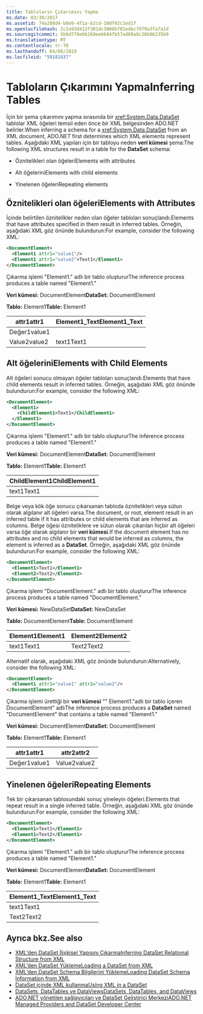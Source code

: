 ```yaml
---
title: Tabloların Çıkarımını Yapma
ms.date: 03/30/2017
ms.assetid: 74a288d4-b8e9-4f1a-b2cd-10df92c1ed1f
ms.openlocfilehash: 2c2a93d413f301dc3006b701e4bc7979a3fa7a1d
ms.sourcegitcommit: 5b6d778ebb269ee6684fb57ad69a8c28b06235b9
ms.translationtype: MT
ms.contentlocale: tr-TR
ms.lasthandoff: 04/08/2019
ms.locfileid: "59181837"
---
```

# <a name="inferring-tables"></a><span data-ttu-id="27fca-102">Tabloların Çıkarımını Yapma</span><span class="sxs-lookup"><span data-stu-id="27fca-102">Inferring Tables</span></span>
<span data-ttu-id="27fca-103">İçin bir şema çıkarımını yapma sırasında bir <xref:System.Data.DataSet> tablolar XML öğeleri temsil eden önce bir XML belgesinden ADO.NET belirler.</span><span class="sxs-lookup"><span data-stu-id="27fca-103">When inferring a schema for a <xref:System.Data.DataSet> from an XML document, ADO.NET first determines which XML elements represent tables.</span></span> <span data-ttu-id="27fca-104">Aşağıdaki XML yapıları için bir tabloyu neden **veri kümesi** şema:</span><span class="sxs-lookup"><span data-stu-id="27fca-104">The following XML structures result in a table for the **DataSet** schema:</span></span>  
  
-   <span data-ttu-id="27fca-105">Öznitelikleri olan öğeleri</span><span class="sxs-lookup"><span data-stu-id="27fca-105">Elements with attributes</span></span>  
  
-   <span data-ttu-id="27fca-106">Alt öğelerini</span><span class="sxs-lookup"><span data-stu-id="27fca-106">Elements with child elements</span></span>  
  
-   <span data-ttu-id="27fca-107">Yinelenen öğeleri</span><span class="sxs-lookup"><span data-stu-id="27fca-107">Repeating elements</span></span>  
  
## <a name="elements-with-attributes"></a><span data-ttu-id="27fca-108">Öznitelikleri olan öğeleri</span><span class="sxs-lookup"><span data-stu-id="27fca-108">Elements with Attributes</span></span>  
 <span data-ttu-id="27fca-109">İçinde belirtilen öznitelikler neden olan öğeler tabloları sonuçlandı.</span><span class="sxs-lookup"><span data-stu-id="27fca-109">Elements that have attributes specified in them result in inferred tables.</span></span> <span data-ttu-id="27fca-110">Örneğin, aşağıdaki XML göz önünde bulundurun:</span><span class="sxs-lookup"><span data-stu-id="27fca-110">For example, consider the following XML:</span></span>  
  
```xml  
<DocumentElement>  
  <Element1 attr1="value1"/>  
  <Element1 attr1="value2">Text1</Element1>  
</DocumentElement>  
```  
  
 <span data-ttu-id="27fca-111">Çıkarma işlemi "Element1." adlı bir tablo oluşturur</span><span class="sxs-lookup"><span data-stu-id="27fca-111">The inference process produces a table named "Element1."</span></span>  
  
 <span data-ttu-id="27fca-112">**Veri kümesi:** DocumentElement</span><span class="sxs-lookup"><span data-stu-id="27fca-112">**DataSet:** DocumentElement</span></span>  
  
 <span data-ttu-id="27fca-113">**Tablo:** Element1</span><span class="sxs-lookup"><span data-stu-id="27fca-113">**Table:** Element1</span></span>  
  
|<span data-ttu-id="27fca-114">attr1</span><span class="sxs-lookup"><span data-stu-id="27fca-114">attr1</span></span>|<span data-ttu-id="27fca-115">Element1_Text</span><span class="sxs-lookup"><span data-stu-id="27fca-115">Element1_Text</span></span>|  
|-----------|--------------------|  
|<span data-ttu-id="27fca-116">Değer1</span><span class="sxs-lookup"><span data-stu-id="27fca-116">value1</span></span>||  
|<span data-ttu-id="27fca-117">Value2</span><span class="sxs-lookup"><span data-stu-id="27fca-117">value2</span></span>|<span data-ttu-id="27fca-118">text1</span><span class="sxs-lookup"><span data-stu-id="27fca-118">Text1</span></span>|  
  
## <a name="elements-with-child-elements"></a><span data-ttu-id="27fca-119">Alt öğelerini</span><span class="sxs-lookup"><span data-stu-id="27fca-119">Elements with Child Elements</span></span>  
 <span data-ttu-id="27fca-120">Alt öğeleri sonucu olmayan öğeler tabloları sonuçlandı.</span><span class="sxs-lookup"><span data-stu-id="27fca-120">Elements that have child elements result in inferred tables.</span></span> <span data-ttu-id="27fca-121">Örneğin, aşağıdaki XML göz önünde bulundurun:</span><span class="sxs-lookup"><span data-stu-id="27fca-121">For example, consider the following XML:</span></span>  
  
```xml  
<DocumentElement>  
  <Element1>  
    <ChildElement1>Text1</ChildElement1>  
  </Element1>  
</DocumentElement>  
```  
  
 <span data-ttu-id="27fca-122">Çıkarma işlemi "Element1." adlı bir tablo oluşturur</span><span class="sxs-lookup"><span data-stu-id="27fca-122">The inference process produces a table named "Element1."</span></span>  
  
 <span data-ttu-id="27fca-123">**Veri kümesi:** DocumentElement</span><span class="sxs-lookup"><span data-stu-id="27fca-123">**DataSet:** DocumentElement</span></span>  
  
 <span data-ttu-id="27fca-124">**Tablo:** Element1</span><span class="sxs-lookup"><span data-stu-id="27fca-124">**Table:** Element1</span></span>  
  
|<span data-ttu-id="27fca-125">ChildElement1</span><span class="sxs-lookup"><span data-stu-id="27fca-125">ChildElement1</span></span>|  
|-------------------|  
|<span data-ttu-id="27fca-126">text1</span><span class="sxs-lookup"><span data-stu-id="27fca-126">Text1</span></span>|  
  
 <span data-ttu-id="27fca-127">Belge veya kök öğe sonucu çıkarsanan tabloda öznitelikleri veya sütun olarak algılanır alt öğeleri varsa.</span><span class="sxs-lookup"><span data-stu-id="27fca-127">The document, or root, element result in an inferred table if it has attributes or child elements that are inferred as columns.</span></span> <span data-ttu-id="27fca-128">Belge öğesi özniteliklere ve sütun olarak çıkarılan hiçbir alt öğeleri varsa öğe olarak algılanır bir **veri kümesi**.</span><span class="sxs-lookup"><span data-stu-id="27fca-128">If the document element has no attributes and no child elements that would be inferred as columns, the element is inferred as a **DataSet**.</span></span> <span data-ttu-id="27fca-129">Örneğin, aşağıdaki XML göz önünde bulundurun:</span><span class="sxs-lookup"><span data-stu-id="27fca-129">For example, consider the following XML:</span></span>  
  
```xml  
<DocumentElement>  
  <Element1>Text1</Element1>  
  <Element2>Text2</Element2>  
</DocumentElement>  
```  
  
 <span data-ttu-id="27fca-130">Çıkarma işlemi "DocumentElement." adlı bir tablo oluşturur</span><span class="sxs-lookup"><span data-stu-id="27fca-130">The inference process produces a table named "DocumentElement."</span></span>  
  
 <span data-ttu-id="27fca-131">**Veri kümesi:** NewDataSet</span><span class="sxs-lookup"><span data-stu-id="27fca-131">**DataSet:** NewDataSet</span></span>  
  
 <span data-ttu-id="27fca-132">**Tablo:** DocumentElement</span><span class="sxs-lookup"><span data-stu-id="27fca-132">**Table:** DocumentElement</span></span>  
  
|<span data-ttu-id="27fca-133">Element1</span><span class="sxs-lookup"><span data-stu-id="27fca-133">Element1</span></span>|<span data-ttu-id="27fca-134">Element2</span><span class="sxs-lookup"><span data-stu-id="27fca-134">Element2</span></span>|  
|--------------|--------------|  
|<span data-ttu-id="27fca-135">text1</span><span class="sxs-lookup"><span data-stu-id="27fca-135">Text1</span></span>|<span data-ttu-id="27fca-136">Text2</span><span class="sxs-lookup"><span data-stu-id="27fca-136">Text2</span></span>|  
  
 <span data-ttu-id="27fca-137">Alternatif olarak, aşağıdaki XML göz önünde bulundurun:</span><span class="sxs-lookup"><span data-stu-id="27fca-137">Alternatively, consider the following XML:</span></span>  
  
```xml  
<DocumentElement>  
  <Element1 attr1="value1" attr2="value2"/>  
</DocumentElement>  
```  
  
 <span data-ttu-id="27fca-138">Çıkarma işlemi ürettiği bir **veri kümesi** "" Element1."adlı bir tablo içeren DocumentElement" adlı</span><span class="sxs-lookup"><span data-stu-id="27fca-138">The inference process produces a **DataSet** named "DocumentElement" that contains a table named "Element1."</span></span>  
  
 <span data-ttu-id="27fca-139">**Veri kümesi:** DocumentElement</span><span class="sxs-lookup"><span data-stu-id="27fca-139">**DataSet:** DocumentElement</span></span>  
  
 <span data-ttu-id="27fca-140">**Tablo:** Element1</span><span class="sxs-lookup"><span data-stu-id="27fca-140">**Table:** Element1</span></span>  
  
|<span data-ttu-id="27fca-141">attr1</span><span class="sxs-lookup"><span data-stu-id="27fca-141">attr1</span></span>|<span data-ttu-id="27fca-142">attr2</span><span class="sxs-lookup"><span data-stu-id="27fca-142">attr2</span></span>|  
|-----------|-----------|  
|<span data-ttu-id="27fca-143">Değer1</span><span class="sxs-lookup"><span data-stu-id="27fca-143">value1</span></span>|<span data-ttu-id="27fca-144">Value2</span><span class="sxs-lookup"><span data-stu-id="27fca-144">value2</span></span>|  
  
## <a name="repeating-elements"></a><span data-ttu-id="27fca-145">Yinelenen öğeleri</span><span class="sxs-lookup"><span data-stu-id="27fca-145">Repeating Elements</span></span>  
 <span data-ttu-id="27fca-146">Tek bir çıkarsanan tablosundaki sonuç yineleyin öğeleri.</span><span class="sxs-lookup"><span data-stu-id="27fca-146">Elements that repeat result in a single inferred table.</span></span> <span data-ttu-id="27fca-147">Örneğin, aşağıdaki XML göz önünde bulundurun:</span><span class="sxs-lookup"><span data-stu-id="27fca-147">For example, consider the following XML:</span></span>  
  
```xml  
<DocumentElement>  
  <Element1>Text1</Element1>  
  <Element1>Text2</Element1>  
</DocumentElement>  
```  
  
 <span data-ttu-id="27fca-148">Çıkarma işlemi "Element1." adlı bir tablo oluşturur</span><span class="sxs-lookup"><span data-stu-id="27fca-148">The inference process produces a table named "Element1."</span></span>  
  
 <span data-ttu-id="27fca-149">**Veri kümesi:** DocumentElement</span><span class="sxs-lookup"><span data-stu-id="27fca-149">**DataSet:** DocumentElement</span></span>  
  
 <span data-ttu-id="27fca-150">**Tablo:** Element1</span><span class="sxs-lookup"><span data-stu-id="27fca-150">**Table:** Element1</span></span>  
  
|<span data-ttu-id="27fca-151">Element1_Text</span><span class="sxs-lookup"><span data-stu-id="27fca-151">Element1_Text</span></span>|  
|--------------------|  
|<span data-ttu-id="27fca-152">text1</span><span class="sxs-lookup"><span data-stu-id="27fca-152">Text1</span></span>|  
|<span data-ttu-id="27fca-153">Text2</span><span class="sxs-lookup"><span data-stu-id="27fca-153">Text2</span></span>|  
  
## <a name="see-also"></a><span data-ttu-id="27fca-154">Ayrıca bkz.</span><span class="sxs-lookup"><span data-stu-id="27fca-154">See also</span></span>

- [<span data-ttu-id="27fca-155">XML’den DataSet İlişkisel Yapısını Çıkarma</span><span class="sxs-lookup"><span data-stu-id="27fca-155">Inferring DataSet Relational Structure from XML</span></span>](../../../../../docs/framework/data/adonet/dataset-datatable-dataview/inferring-dataset-relational-structure-from-xml.md)
- [<span data-ttu-id="27fca-156">XML’den DataSet Yükleme</span><span class="sxs-lookup"><span data-stu-id="27fca-156">Loading a DataSet from XML</span></span>](../../../../../docs/framework/data/adonet/dataset-datatable-dataview/loading-a-dataset-from-xml.md)
- [<span data-ttu-id="27fca-157">XML’den DataSet Schema Bilgilerini Yükleme</span><span class="sxs-lookup"><span data-stu-id="27fca-157">Loading DataSet Schema Information from XML</span></span>](../../../../../docs/framework/data/adonet/dataset-datatable-dataview/loading-dataset-schema-information-from-xml.md)
- [<span data-ttu-id="27fca-158">DataSet içinde XML kullanma</span><span class="sxs-lookup"><span data-stu-id="27fca-158">Using XML in a DataSet</span></span>](../../../../../docs/framework/data/adonet/dataset-datatable-dataview/using-xml-in-a-dataset.md)
- [<span data-ttu-id="27fca-159">DataSets, DataTables ve DataViews</span><span class="sxs-lookup"><span data-stu-id="27fca-159">DataSets, DataTables, and DataViews</span></span>](../../../../../docs/framework/data/adonet/dataset-datatable-dataview/index.md)
- [<span data-ttu-id="27fca-160">ADO.NET yönetilen sağlayıcıları ve DataSet Geliştirici Merkezi</span><span class="sxs-lookup"><span data-stu-id="27fca-160">ADO.NET Managed Providers and DataSet Developer Center</span></span>](https://go.microsoft.com/fwlink/?LinkId=217917)
